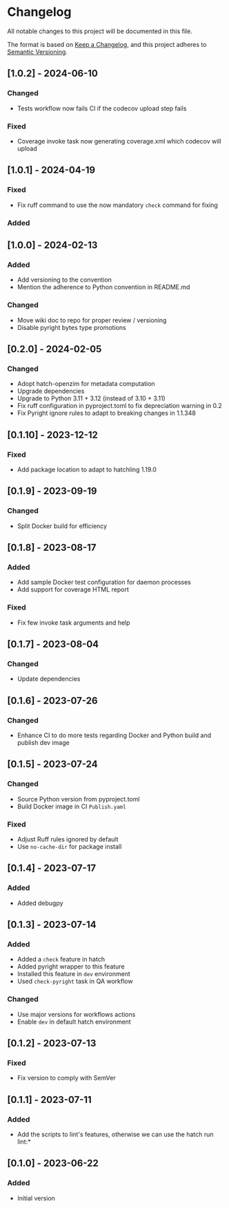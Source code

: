 # Changelog

All notable changes to this project will be documented in this file.

The format is based on [Keep a Changelog](https://keepachangelog.com/en/1.0.0/),
and this project adheres to [Semantic Versioning](https://semver.org/spec/v2.0.0.html).

## [1.0.2] - 2024-06-10

### Changed

- Tests workflow now fails CI if the codecov upload step fails

### Fixed

- Coverage invoke task now generating coverage.xml which codecov will upload

## [1.0.1] - 2024-04-19

### Fixed

- Fix ruff command to use the now mandatory `check` command for fixing

### Added

## [1.0.0] - 2024-02-13

### Added

- Add versioning to the convention
- Mention the adherence to Python convention in README.md

### Changed

- Move wiki doc to repo for proper review / versioning
- Disable pyright bytes type promotions

## [0.2.0] - 2024-02-05

### Changed

- Adopt hatch-openzim for metadata computation
- Upgrade dependencies
- Upgrade to Python 3.11 + 3.12 (instead of 3.10 + 3.11)
- Fix ruff configuration in pyproject.toml to fix depreciation warning in 0.2
- Fix Pyright ignore rules to adapt to breaking changes in 1.1.348

## [0.1.10] - 2023-12-12

### Fixed

- Add package location to adapt to hatchling 1.19.0

## [0.1.9] - 2023-09-19

### Changed

- Split Docker build for efficiency

## [0.1.8] - 2023-08-17

### Added

- Add sample Docker test configuration for daemon processes
- Add support for coverage HTML report

### Fixed

- Fix few invoke task arguments and help


## [0.1.7] - 2023-08-04

### Changed

- Update dependencies

## [0.1.6] - 2023-07-26

### Changed

- Enhance CI to do more tests regarding Docker and Python build and publish dev image

## [0.1.5] - 2023-07-24

### Changed

- Source Python version from pyproject.toml
- Build Docker image in CI `Publish.yaml`

### Fixed

- Adjust Ruff rules ignored by default
- Use `no-cache-dir` for package install

## [0.1.4] - 2023-07-17

### Added

- Added debugpy

## [0.1.3] - 2023-07-14

### Added

- Added a `check` feature in hatch
- Added pyright wrapper to this feature
- Installed this feature in `dev` environment
- Used `check-pyright` task in QA workflow

### Changed

- Use major versions for workflows actions
- Enable `dev` in default hatch environment

## [0.1.2] - 2023-07-13

### Fixed

- Fix version to comply with SemVer

## [0.1.1] - 2023-07-11

### Added

- Add the scripts to lint's features, otherwise we can use the hatch run lint:*


## [0.1.0] - 2023-06-22

### Added

- Initial version
